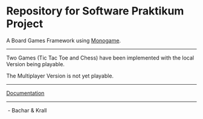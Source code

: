 # Repository for Software Praktikum Project #

A Board Games Framework using [Monogame](https://github.com/MonoGame/MonoGame).

---

Two Games (Tic Tac Toe and Chess) have been implemented with the local Version being playable.

The Multiplayer Version is not yet playable.

---

[Documentation](./Documentation/README.md)

---

&nbsp;- Bachar & Krall

